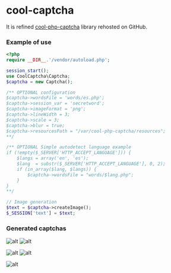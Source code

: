 cool-captcha
============

It is refined [cool-php-captcha](https://code.google.com/p/cool-php-captcha/) library rehosted on GitHub.

### Example of use
```php
<?php
require __DIR__.'/vendor/autoload.php';

session_start();
use CoolCaptcha\Captcha;
$captcha = new Captcha();

/** OPTIONAL configuration
$captcha->wordsFile = 'words/es.php';
$captcha->session_var = 'secretword';
$captcha->imageFormat = 'png';
$captcha->lineWidth = 3;
$captcha->scale = 3;
$captcha->blur = true;
$captcha->resourcesPath = "/var/cool-php-captcha/resources";
**/

/** OPTIONAL Simple autodetect language example
if (!empty($_SERVER['HTTP_ACCEPT_LANGUAGE'])) {
    $langs = array('en', 'es');
    $lang  = substr($_SERVER['HTTP_ACCEPT_LANGUAGE'], 0, 2);
    if (in_array($lang, $langs)) {
        $captcha->wordsFile = "words/$lang.php";
    }
}
**/

// Image generation
$text = $captcha->createImage();
$_SESSION['text'] = $text;
```

### Generated captchas

![alt](examples/1.png?raw=true)
![alt](examples/2.png?raw=true)

![alt](examples/3.png?raw=true)
![alt](examples/4.png?raw=true)

![alt](examples/5.png?raw=true)

